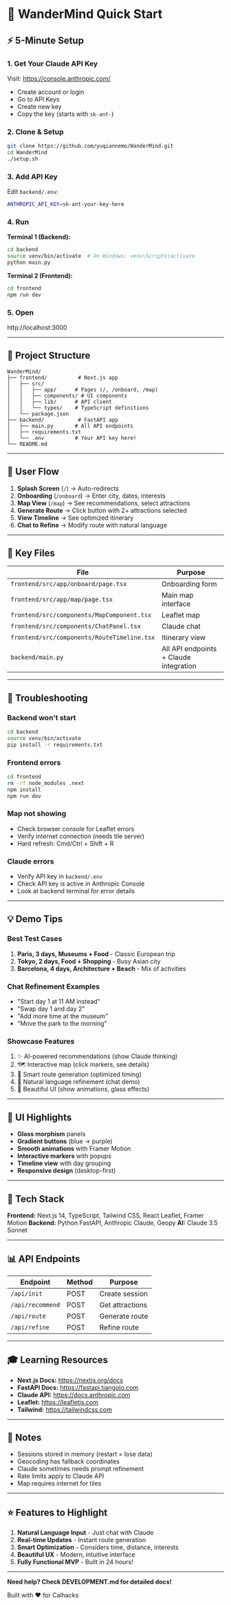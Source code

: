 # 🚀 WanderMind Quick Start

## ⚡ 5-Minute Setup

### 1. Get Your Claude API Key
Visit: https://console.anthropic.com/
- Create account or login
- Go to API Keys
- Create new key
- Copy the key (starts with `sk-ant-`)

### 2. Clone & Setup
```bash
git clone https://github.com/yuqiannemo/WanderMind.git
cd WanderMind
./setup.sh
```

### 3. Add API Key
Edit `backend/.env`:
```bash
ANTHROPIC_API_KEY=sk-ant-your-key-here
```

### 4. Run
**Terminal 1 (Backend):**
```bash
cd backend
source venv/bin/activate  # On Windows: venv\Scripts\activate
python main.py
```

**Terminal 2 (Frontend):**
```bash
cd frontend
npm run dev
```

### 5. Open
http://localhost:3000

---

## 📁 Project Structure
```
WanderMind/
├── frontend/          # Next.js app
│   ├── src/
│   │   ├── app/      # Pages (/, /onboard, /map)
│   │   ├── components/ # UI components
│   │   ├── lib/      # API client
│   │   └── types/    # TypeScript definitions
│   └── package.json
├── backend/           # FastAPI app
│   ├── main.py       # All API endpoints
│   ├── requirements.txt
│   └── .env          # Your API key here!
└── README.md
```

---

## 🎯 User Flow

1. **Splash Screen** (`/`) → Auto-redirects
2. **Onboarding** (`/onboard`) → Enter city, dates, interests
3. **Map View** (`/map`) → See recommendations, select attractions
4. **Generate Route** → Click button with 2+ attractions selected
5. **View Timeline** → See optimized itinerary
6. **Chat to Refine** → Modify route with natural language

---

## 🔑 Key Files

| File | Purpose |
|------|---------|
| `frontend/src/app/onboard/page.tsx` | Onboarding form |
| `frontend/src/app/map/page.tsx` | Main map interface |
| `frontend/src/components/MapComponent.tsx` | Leaflet map |
| `frontend/src/components/ChatPanel.tsx` | Claude chat |
| `frontend/src/components/RouteTimeline.tsx` | Itinerary view |
| `backend/main.py` | All API endpoints + Claude integration |

---

## 🐛 Troubleshooting

### Backend won't start
```bash
cd backend
source venv/bin/activate
pip install -r requirements.txt
```

### Frontend errors
```bash
cd frontend
rm -rf node_modules .next
npm install
npm run dev
```

### Map not showing
- Check browser console for Leaflet errors
- Verify internet connection (needs tile server)
- Hard refresh: Cmd/Ctrl + Shift + R

### Claude errors
- Verify API key in `backend/.env`
- Check API key is active in Anthropic Console
- Look at backend terminal for error details

---

## 💡 Demo Tips

### Best Test Cases
1. **Paris, 3 days, Museums + Food** - Classic European trip
2. **Tokyo, 2 days, Food + Shopping** - Busy Asian city
3. **Barcelona, 4 days, Architecture + Beach** - Mix of activities

### Chat Refinement Examples
- "Start day 1 at 11 AM instead"
- "Swap day 1 and day 2"
- "Add more time at the museum"
- "Move the park to the morning"

### Showcase Features
1. ✨ AI-powered recommendations (show Claude thinking)
2. 🗺️ Interactive map (click markers, see details)
3. 🎯 Smart route generation (optimized timing)
4. 💬 Natural language refinement (chat demo)
5. 📱 Beautiful UI (show animations, glass effects)

---

## 🎨 UI Highlights

- **Glass morphism** panels
- **Gradient buttons** (blue → purple)
- **Smooth animations** with Framer Motion
- **Interactive markers** with popups
- **Timeline view** with day grouping
- **Responsive design** (desktop-first)

---

## 🔧 Tech Stack

**Frontend:** Next.js 14, TypeScript, Tailwind CSS, React Leaflet, Framer Motion
**Backend:** Python FastAPI, Anthropic Claude, Geopy
**AI:** Claude 3.5 Sonnet

---

## 📊 API Endpoints

| Endpoint | Method | Purpose |
|----------|--------|---------|
| `/api/init` | POST | Create session |
| `/api/recommend` | POST | Get attractions |
| `/api/route` | POST | Generate route |
| `/api/refine` | POST | Refine route |

---

## 🎓 Learning Resources

- **Next.js Docs:** https://nextjs.org/docs
- **FastAPI Docs:** https://fastapi.tiangolo.com
- **Claude API:** https://docs.anthropic.com
- **Leaflet:** https://leafletjs.com
- **Tailwind:** https://tailwindcss.com

---

## 📝 Notes

- Sessions stored in memory (restart = lose data)
- Geocoding has fallback coordinates
- Claude sometimes needs prompt refinement
- Rate limits apply to Claude API
- Map requires internet for tiles

---

## ⭐ Features to Highlight

1. **Natural Language Input** - Just chat with Claude
2. **Real-time Updates** - Instant route generation
3. **Smart Optimization** - Considers time, distance, interests
4. **Beautiful UX** - Modern, intuitive interface
5. **Fully Functional MVP** - Built in 24 hours!

---

**Need help? Check DEVELOPMENT.md for detailed docs!**

Built with ❤️ for Calhacks
